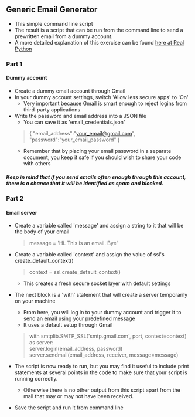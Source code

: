 ## Generic Email Generator
- This simple command line script
- The result is a script that can be run from the command line to send a prewritten email from a dummy account.
- A more detailed explanation of this exercise can be found [here at Real Python](https://realpython.com/python-send-email/)

### Part 1  
#### Dummy account
- Create a dummy email account through Gmail
- In your dummy account settings, switch 'Allow less secure apps' to 'On'
    - Very important because Gmail is smart enough to reject logins from third-party applications
- Write the password and email address into a JSON file
    - You can save it as 'email_credentials.json'
    > {
    >    "email_address":"your_email@gmail.com",
    >    "password":"your_email_password"
    > }  
    - Remember that by placing your email password in a separate document, you keep it safe if you should wish to share your code with others
##### Keep in mind that if you send emails often enough through this account, there is a chance that it will be identified as spam and blocked.

### Part 2
#### Email server
- Create a variable called 'message' and assign a string to it that will be the body of your email
    > message = 'Hi. This is an email. Bye'
- Create a variable called 'context' and assign the value of ssl's create_default_context()
    > context = ssl.create_default_context()  
    - This creates a fresh secure socket layer with default settings
- The next block is a 'with' statement that will create a server temporarily on your machine
    - From here, you will log in to your dummy account and trigger it to send an email using your predefined message
    - It uses a default setup through Gmail
    > with smtplib.SMTP_SSL('smtp.gmail.com', port, context=context) as server:  
    >   server.login(email_address, password)  
    >   server.sendmail(email_address, receiver, message=message)
- The script is now ready to run, but you may find it useful to include print statements at several points in the code to make sure that your script is running correctly.
    - Otherwise there is no other output from this script apart from the mail that may or may not have been received.

- Save the script and run it from command line